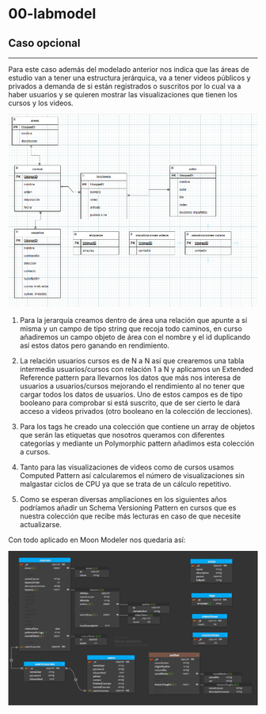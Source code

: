 # 00-labmodel


## Caso opcional
---
Para este caso además del modelado anterior nos indica que las áreas de estudio van a tener una estructura jerárquica, va a tener videos públicos y privados a demanda de si están registrados o suscritos por lo cual va a haber usuarios y se quieren mostrar las visualizaciones que tienen los cursos y los videos.

![diagrama](./contentopcional/1.png)

1. Para la jerarquía creamos dentro de área una relación que apunte a sí misma y un campo de tipo string que recoja todo caminos,  en curso añadiremos un campo objeto de área con el nombre y el id duplicando así estos datos pero ganando en rendimiento.

2. La relación usuarios cursos es de N a N así que crearemos una tabla intermedia usuarios/cursos con relación 1 a N  y aplicamos un Extended Reference pattern para llevarnos los datos que más nos interesa de usuarios a usuarios/cursos mejorando el rendimiento al no tener que cargar todos los datos de usuarios. Uno de estos campos es de tipo booleano para comprobar si está suscrito, que de ser cierto le dará acceso a videos privados (otro booleano en la colección de lecciones).

3. Para los tags he creado una colección que contiene un array de objetos que serán las etiquetas que nosotros queramos con diferentes categorías y mediante un Polymorphic pattern añadimos esta colección a cursos.

4. Tanto para las visualizaciones de videos como de cursos usamos Computed Pattern así calcularemos el número de visualizaciones sin malgastar ciclos de CPU ya que se trata de un cálculo repetitivo.

5. Como se esperan diversas ampliaciones en los siguientes años podríamos añadir un Schema Versioning Pattern en cursos que es nuestra colección que recibe más lecturas en caso de que necesite actualizarse.

Con todo aplicado en Moon Modeler nos quedaria así:

![Modelado](./contentopcional/2.png)